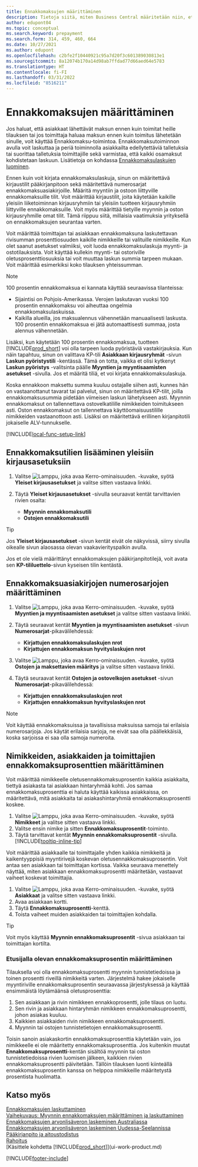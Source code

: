 ```yaml
---
title: Ennakkomaksujen määrittäminen
description: Tietoja siitä, miten Business Central määritetään niin, että ennakkomaksutoimintojen avulla voit laskuttaa ja kerätä asiakkailta talletuksia tai suorittaa talletuksia toimittajille.
author: edupont04
ms.topic: conceptual
ms.search.keyword: prepayment
ms.search.form: 314, 459, 460, 664
ms.date: 10/27/2021
ms.author: edupont
ms.openlocfilehash: c2bfe2f10440921c95a7d20f3c601389030813e1
ms.sourcegitcommit: 8a12074b170a14d98ab7ffdad77d66aed64e5783
ms.translationtype: HT
ms.contentlocale: fi-FI
ms.lasthandoff: 03/31/2022
ms.locfileid: "8516211"
---
```

# <a name="set-up-prepayments"></a>Ennakkomaksujen määrittäminen

Jos haluat, että asiakkaat lähettävät maksun ennen kuin toimitat heille tilauksen tai jos toimittaja haluaa maksun ennen kuin toimitus lähetetään sinulle, voit käyttää Ennakkomaksu-toimintoa. Ennakkomaksutoiminnon avulla voit laskuttaa ja periä toiminnolla asiakkailta edellytettäviä talletuksia tai suorittaa talletuksia toimittajille sekä varmistaa, että kaikki osamaksut kohdistetaan laskuun. Lisätietoja on kohdassa [Ennakkomaksulaskujen luominen](finance-how-to-create-prepayment-invoices.md).

Ennen kuin voit kirjata ennakkomaksulaskuja, sinun on määritettävä kirjaustilit pääkirjanpitoon sekä määritettävä numerosarjat ennakkomaksuasiakirjoille. Määritä myyntiin ja ostoon liittyville ennakkomaksuille tilit. Voit määrittää kirjaustilit, joita käytetään kaikille yleisiin liiketoiminnan kirjausryhmiin tai yleisiin tuotteen kirjausryhmiin liittyville ennakkomaksuille. Voit myös määrittää tietyille myynnin ja oston kirjausryhmille omat tilit. Tämä riippuu siitä, millaisia vaatimuksia yrityksellä on ennakkomaksujen seurantaa varten.  

Voit määrittää toimittajan tai asiakkaan ennakkomaksuna laskutettavan rivisumman prosenttiosuuden kaikille nimikkeille tai valituille nimikkeille. Kun olet saanut asetukset valmiiksi, voit luoda ennakkomaksulaskuja myynti- ja ostotilauksista. Voit käyttää kullekin myynti- tai ostoriville oletusprosenttiosuuksia tai voit muuttaa laskun summia tarpeen mukaan. Voit määrittää esimerkiksi koko tilauksen yhteissumman.  

> [!NOTE]
> 100 prosentin ennakkomaksua ei kannata käyttää seuraavissa tilanteissa:
>
> * Sijaintisi on Pohjois-Amerikassa. Verojen laskutavan vuoksi 100 prosentin ennakkomaksu voi aiheuttaa ongelmia ennakkomaksulaskuissa.
> * Kaikilla alueilla, jos maksualennus vähennetään manuaalisesti laskusta. 100 prosentin ennakkomaksua ei jätä automaattisesti summaa, josta alennus vähennetään.
>
> Lisäksi, kun käytetään 100 prosentin ennakkomaksua, tuotteen [!INCLUDE[prod_short](includes/prod_short.md)] voi olla tarpeen luoda pyöristäviä vastakirjauksia. Kun näin tapahtuu, sinun on valittava KP-tili **Asiakkaan kirjausryhmät** -sivun **Laskun pyöristystili** -kentässä. Tämä on totta, vaikka et olisi kytkenyt **Laskun pyöristys** -valitsinta päälle **Myyntien ja myyntisaamisten asetukset** -sivulla. Jos et määritä tiliä, et voi kirjata ennakkomaksulaskuja. 

Koska ennakkoon maksettu summa kuuluu ostajalle siihen asti, kunnes hän on vastaanottanut tavarat tai palvelut, sinun on määritettävä KP-tilit, joilla ennakkomaksusummia pidetään viimeisen laskun lähetykseen asti. Myynnin ennakkomaksut on tallennettava ostovelkatilille nimikkeiden toimitukseen asti. Oston ennakkomaksut on tallennettava käyttöomaisuustilille nimikkeiden vastaanottoon asti. Lisäksi on määritettävä erillinen kirjanpitotili jokaiselle ALV-tunnukselle.  

[!INCLUDE[local-func-setup-link](includes/local-func-setup-link.md)]

## <a name="to-add-prepayment-accounts-to-the-general-posting-setup"></a>Ennakkomaksutilien lisääminen yleisiin kirjausasetuksiin  

1. Valitse ![Lamppu, joka avaa Kerro-ominaisuuden.](media/ui-search/search_small.png "Kerro, mitä haluat tehdä") -kuvake, syötä **Yleiset kirjausasetukset** ja valitse sitten vastaava linkki.
2. Täytä **Yleiset kirjausasetukset** -sivulla seuraavat kentät tarvittavien rivien osalta:  

    * **Myynnin ennakkomaksutili**  
    * **Ostojen ennakkomaksutili**  

> [!TIP]
> Jos **Yleiset kirjausasetukset** -sivun kentät eivät ole näkyvissä, siirry sivulla oikealle sivun alaosassa olevan vaakavierityspalkin avulla.  

Jos et ole vielä määrittänyt ennakkomaksujen pääkirjanpitotilejä, voit avata sen **KP-tililuettelo**-sivun kyseisen tilin kentästä.  

## <a name="to-set-up-number-series-for-prepayment-documents"></a>Ennakkomaksuasiakirjojen numerosarjojen määrittäminen  

1. Valitse ![Lamppu, joka avaa Kerro-ominaisuuden.](media/ui-search/search_small.png "Kerro, mitä haluat tehdä") -kuvake, syötä **Myyntien ja myyntisaamisten asetukset** ja valitse sitten vastaava linkki.
2. Täytä seuraavat kentät **Myyntien ja myyntisaamisten asetukset** -sivun **Numerosarjat**-pikavälilehdessä:  

   * **Kirjattujen ennakkomaksulaskujen nrot**
   * **Kirjattujen ennakkomaksun hyvityslaskujen nrot**

3. Valitse ![Lamppu, joka avaa Kerro-ominaisuuden.](media/ui-search/search_small.png "Kerro, mitä haluat tehdä") -kuvake, syötä **Ostojen ja maksettavien määritys** ja valitse sitten vastaava linkki.
4. Täytä seuraavat kentät **Ostojen ja ostovelkojen asetukset** -sivun **Numerosarjat**-pikavälilehdessä:

    * **Kirjattujen ennakkomaksulaskujen nrot**
    * **Kirjattujen ennakkomaksun hyvityslaskujen nrot**

> [!NOTE]  
> Voit käyttää ennakkomaksuissa ja tavallisissa maksuissa samoja tai erilaisia numerosarjoja. Jos käytät erilaisia sarjoja, ne eivät saa olla päällekkäisiä, koska sarjoissa ei saa olla samoja numeroita.  

## <a name="to-set-up-prepayment-percentages-for-items-customers-and-vendors"></a>Nimikkeiden, asiakkaiden ja toimittajien ennakkomaksuprosenttien määrittäminen

Voit määrittää nimikkeelle oletusennakkomaksuprosentin kaikkia asiakkaita, tiettyä asiakasta tai asiakkaan hintaryhmää kohti. Jos samaa ennakkomaksuprosenttia ei haluta käyttää kaikissa asiakkaissa, on määritettävä, mitä asiakkaita tai asiakashintaryhmiä ennakkomaksuprosentti koskee.

1. Valitse ![Lamppu, joka avaa Kerro-ominaisuuden.](media/ui-search/search_small.png "Kerro, mitä haluat tehdä") -kuvake, syötä **Nimikkeet** ja valitse sitten vastaava linkki.
2. Valitse ensin nimike ja sitten **Ennakkomaksuprosentit**-toiminto.  
3. Täytä tarvittavat kentät **Myynnin ennakkomaksuprosentit** -sivulla. [!INCLUDE[tooltip-inline-tip](includes/tooltip-inline-tip_md.md)]

Voit määrittää asiakkaalle tai toimittajalle yhden kaikkia nimikkeitä ja kaikentyyppisiä myyntirivejä koskevan oletusennakkomaksuprosentin. Voit antaa sen asiakkaan tai toimittajan kortissa. Vaikka seuraava menettely näyttää, miten asiakkaan ennakkomaksuprosentti määritetään, vastaavat vaiheet koskevat toimittajia.  

1. Valitse ![Lamppu, joka avaa Kerro-ominaisuuden.](media/ui-search/search_small.png "Kerro, mitä haluat tehdä") -kuvake, syötä **Asiakkaat** ja valitse sitten vastaava linkki.
2. Avaa asiakkaan kortti.
3. Täytä **Ennakkomaksuprosentti**-kenttä.
4. Toista vaiheet muiden asiakkaiden tai toimittajien kohdalla.  

> [!TIP]
> Voit myös käyttää **Myynnin ennakkomaksuprosentit** -sivua asiakkaan tai toimittajan kortilta.

### <a name="to-determine-which-prepayment-percentage-has-first-priority"></a>Etusijalla olevan ennakkomaksuprosentin määrittäminen  

Tilauksella voi olla ennakkomaksuprosentti myynnin tunnistetiedoissa ja toinen prosentti riveillä nimikkeitä varten. Järjestelmä hakee jokaiselle myyntiriville ennakkomaksuprosentin seuraavassa järjestyksessä ja käyttää ensimmäistä löytämäänsä oletusprosenttia:  

1. Sen asiakkaan ja rivin nimikkeen ennakkoprosentti, jolle tilaus on luotu.  
2. Sen rivin ja asiakkaan hintaryhmän nimikkeen ennakkomaksuprosentti, johon asiakas kuuluu.  
3. Kaikkien asiakkaiden rivin nimikkeen ennakkomaksuprosentti.  
4. Myynnin tai ostojen tunnistetietojen ennakkomaksuprosentti.  

Toisin sanoin asiakaskortin ennakkomaksuprosenttia käytetään vain, jos nimikkeelle ei ole määritetty ennakkomaksuprosenttia. Jos kuitenkin muutat **Ennakkomaksuprosentti**-kentän sisältöä myynnin tai oston tunnistetiedoissa rivien luomisen jälkeen, kaikkien rivien ennakkomaksuprosentti päivitetään. Tällöin tilauksen luonti kiinteällä ennakkomaksuprosentin kanssa on helppoa nimikkeille määritetystä prosentista huolimatta.

## <a name="see-also"></a>Katso myös  

[Ennakkomaksujen laskuttaminen](finance-invoice-prepayments.md)  
[Vaihekuvaus: Myynnin ennakkomaksujen määrittäminen ja laskuttaminen](walkthrough-setting-up-and-invoicing-sales-prepayments.md)  
[Ennakkomaksujen arvonlisäveron laskeminen Australiassa](LocalFunctionality/Australia/how-to-calculate-goods-and-services-tax-on-prepayments.md)  
[Ennakkomaksujen arvonlisäveron laskeminen Uudessa-Seelannissa](LocalFunctionality/NewZealand/how-to-calculate-goods-and-services-tax-on-prepayments.md)  
[Pääkirjanpito ja aitoustodistus](finance-general-ledger.md)  
[Rahoitus](finance.md)  
[Käsittele kohdetta [!INCLUDE[prod_short](includes/prod_short.md)]](ui-work-product.md)


[!INCLUDE[footer-include](includes/footer-banner.md)]
